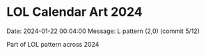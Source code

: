 # LOL Calendar Art 2024

Date: 2024-01-22 00:04:00
Message: L pattern (2,0) (commit 5/12)

Part of LOL pattern across 2024
